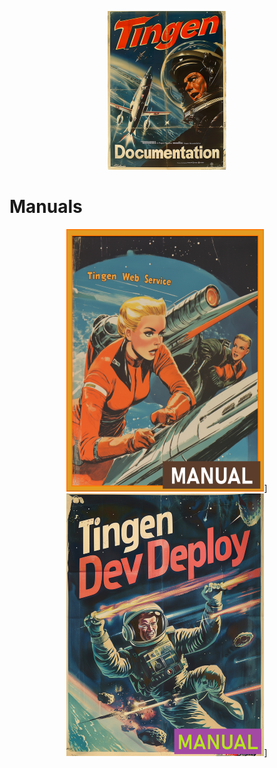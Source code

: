 <!-- u250611 -->

<div align="center">

  ![logo](/.github/image/logo/tngndocs-194x254.png)

</div>

# Manuals

<div align="center">

  [![Tingen Web Service Manual](/.github/img/logo/man/TngnDocProj-TngnWsvcMan-316x420.png)](./tngnwsvc/)]
  [![Tingen DevDeploy Manual](/.github/img/logo/man/TngnDocProj-TngnDvdpMan-320x420.png)](./tngndvdp/)]

</div>
